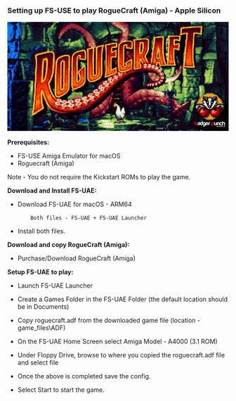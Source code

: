 ### Setting up FS-USE to play RogueCraft (Amiga) - Apple Silicon

![RogueCraft Image](/assets/images/prj_roguecraft/RogueCraft_Title.jpg)

**Prerequisites:**

- FS-USE Amiga Emulator for macOS
- Roguecraft (Amiga)

Note - You do not require the Kickstart ROMs to play the game.

**Download and Install FS-UAE:**

- Download FS-UAE for macOS - ARM64

	      Both files - FS-UAE + FS-UAE Launcher

- Install both files.

**Download and copy RogueCraft (Amiga):**

- Purchase/Download RogueCraft (Amiga)
	

**Setup FS-UAE to play:**

- Launch FS-UAE Launcher
- Create a Games Folder in the FS-UAE Folder (the default location should be in Documents)
- Copy roguecraft.adf from the downloaded game file (location - game_files\ADF)


- On the FS-UAE Home Screen select Amiga Model - A4000 (3.1 ROM)
- Under Floppy Drive, browse to where you copied the roguecraft.adf file and select file
- Once the above is completed save the config.
- Select Start to start the game.
